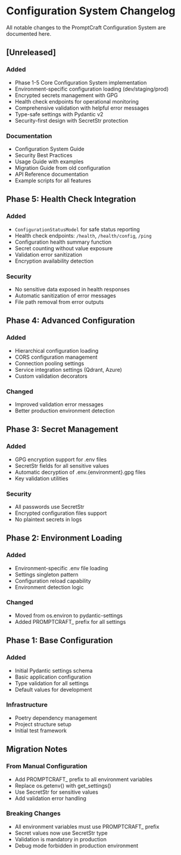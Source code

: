 # Configuration System Changelog

All notable changes to the PromptCraft Configuration System are documented here.

## [Unreleased]

### Added

- Phase 1-5 Core Configuration System implementation
- Environment-specific configuration loading (dev/staging/prod)
- Encrypted secrets management with GPG
- Health check endpoints for operational monitoring
- Comprehensive validation with helpful error messages
- Type-safe settings with Pydantic v2
- Security-first design with SecretStr protection

### Documentation

- Configuration System Guide
- Security Best Practices
- Usage Guide with examples
- Migration Guide from old configuration
- API Reference documentation
- Example scripts for all features

## Phase 5: Health Check Integration

### Added

- `ConfigurationStatusModel` for safe status reporting
- Health check endpoints: `/health`, `/health/config`, `/ping`
- Configuration health summary function
- Secret counting without value exposure
- Validation error sanitization
- Encryption availability detection

### Security

- No sensitive data exposed in health responses
- Automatic sanitization of error messages
- File path removal from error outputs

## Phase 4: Advanced Configuration

### Added

- Hierarchical configuration loading
- CORS configuration management
- Connection pooling settings
- Service integration settings (Qdrant, Azure)
- Custom validation decorators

### Changed

- Improved validation error messages
- Better production environment detection

## Phase 3: Secret Management

### Added

- GPG encryption support for .env files
- SecretStr fields for all sensitive values
- Automatic decryption of .env.{environment}.gpg files
- Key validation utilities

### Security

- All passwords use SecretStr
- Encrypted configuration files support
- No plaintext secrets in logs

## Phase 2: Environment Loading

### Added

- Environment-specific .env file loading
- Settings singleton pattern
- Configuration reload capability
- Environment detection logic

### Changed

- Moved from os.environ to pydantic-settings
- Added PROMPTCRAFT_ prefix for all settings

## Phase 1: Base Configuration

### Added

- Initial Pydantic settings schema
- Basic application configuration
- Type validation for all settings
- Default values for development

### Infrastructure

- Poetry dependency management
- Project structure setup
- Initial test framework

## Migration Notes

### From Manual Configuration

- Add PROMPTCRAFT_ prefix to all environment variables
- Replace os.getenv() with get_settings()
- Use SecretStr for sensitive values
- Add validation error handling

### Breaking Changes

- All environment variables must use PROMPTCRAFT_ prefix
- Secret values now use SecretStr type
- Validation is mandatory in production
- Debug mode forbidden in production environment
